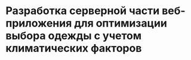 
# Разработка серверной части веб-приложения для оптимизации выбора одежды с учетом климатических факторов
